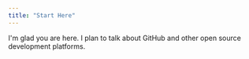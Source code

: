 ```yaml
---
title: "Start Here"
---
```


I'm glad you are here. I plan to talk about GitHub and other open source development platforms.
